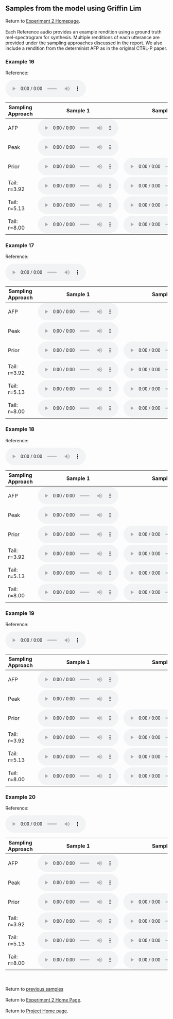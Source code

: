 <!-- exp 1a -->

## Samples from the model using Griffin Lim

Return to [Experiment 2 Homepage](https://ljlj9.github.io/mscproject/experiment_2_test.html).
<br><br>
Each Reference audio provides an example rendition using a ground truth mel-spectrogram for synthesis.
Multiple renditions of each utterance are provided under the sampling approaches discussed in the report. We also include a rendition from the determinist AFP as in the original CTRL-P paper.
### Example 16

Reference:          
<p><audio src="Exp2Test/Example16/reference.wav" controls style="width: 250px;"></audio></p>

| Sampling Approach | Sample 1 | Sample 2 | Sample 3 | Sample 4 | Sample 5 |
| --- | --- | --- | --- | --- | --- |
| AFP | <audio src="afp_web_samples/Example16.wav" controls style="width: 250px;"></audio> | | | | |
| Peak  | <audio src="Exp2Test/Example16/peak/sample_1.wav" controls style="width: 250px;"></audio> | | | | |
| Prior | <audio src="Exp2Test/Example16/prior/sample_1.wav" controls style="width: 250px;"></audio> | <audio src="Exp2Test/Example16/prior/sample_2.wav" controls style="width: 250px;"></audio> | <audio src="Exp2Test/Example16/prior/sample_3.wav" controls style="width: 250px;"></audio> | <audio src="Exp2Test/Example16/prior/sample_4.wav" controls style="width: 250px;"></audio> | <audio src="Exp2Test/Example16/prior/sample_5.wav" controls style="width: 250px;"></audio> |
| Tail: r=3.92 | <audio src="Exp2Test/Example16/tail392/sample_1.wav" controls style="width: 250px;"></audio> | <audio src="Exp2Test/Example16/tail392/sample_2.wav" controls style="width: 250px;"></audio> | <audio src="Exp2Test/Example16/tail392/sample_3.wav" controls style="width: 250px;"></audio> | <audio src="Exp2Test/Example16/tail392/sample_4.wav" controls style="width: 250px;"></audio> | <audio src="Exp2Test/Example16/tail392/sample_5.wav" controls style="width: 250px;"></audio> |
| Tail: r=5.13 | <audio src="Exp2Test/Example16/tail513/sample_1.wav" controls style="width: 250px;"></audio> | <audio src="Exp2Test/Example16/tail513/sample_2.wav" controls style="width: 250px;"></audio> | <audio src="Exp2Test/Example16/tail513/sample_3.wav" controls style="width: 250px;"></audio> | <audio src="Exp2Test/Example16/tail513/sample_4.wav" controls style="width: 250px;"></audio> | <audio src="Exp2Test/Example16/tail513/sample_5.wav" controls style="width: 250px;"></audio> |
| Tail: r=8.00 | <audio src="Exp2Test/Example16/tail8/sample_1.wav" controls style="width: 250px;"></audio> | <audio src="Exp2Test/Example16/tail8/sample_2.wav" controls style="width: 250px;"></audio> | <audio src="Exp2Test/Example16/tail8/sample_3.wav" controls style="width: 250px;"></audio> | <audio src="Exp2Test/Example16/tail8/sample_4.wav" controls style="width: 250px;"></audio> | <audio src="Exp2Test/Example16/tail8/sample_5.wav" controls style="width: 250px;"></audio> |

### Example 17

Reference:          
<p><audio src="Exp2Test/Example17/reference.wav" controls style="width: 250px;"></audio></p>

| Sampling Approach | Sample 1 | Sample 2 | Sample 3 | Sample 4 | Sample 5 |
| --- | --- | --- | --- | --- | --- |
| AFP | <audio src="afp_web_samples/Example17.wav" controls style="width: 250px;"></audio> | | | | |
| Peak  | <audio src="Exp2Test/Example17/peak/sample_1.wav" controls style="width: 250px;"></audio> | | | | |
| Prior | <audio src="Exp2Test/Example17/prior/sample_1.wav" controls style="width: 250px;"></audio> | <audio src="Exp2Test/Example17/prior/sample_2.wav" controls style="width: 250px;"></audio> | <audio src="Exp2Test/Example17/prior/sample_3.wav" controls style="width: 250px;"></audio> | <audio src="Exp2Test/Example17/prior/sample_4.wav" controls style="width: 250px;"></audio> | <audio src="Exp2Test/Example17/prior/sample_5.wav" controls style="width: 250px;"></audio> |
| Tail: r=3.92 | <audio src="Exp2Test/Example17/tail392/sample_1.wav" controls style="width: 250px;"></audio> | <audio src="Exp2Test/Example17/tail392/sample_2.wav" controls style="width: 250px;"></audio> | <audio src="Exp2Test/Example17/tail392/sample_3.wav" controls style="width: 250px;"></audio> | <audio src="Exp2Test/Example17/tail392/sample_4.wav" controls style="width: 250px;"></audio> | <audio src="Exp2Test/Example17/tail392/sample_5.wav" controls style="width: 250px;"></audio> |
| Tail: r=5.13 | <audio src="Exp2Test/Example17/tail513/sample_1.wav" controls style="width: 250px;"></audio> | <audio src="Exp2Test/Example17/tail513/sample_2.wav" controls style="width: 250px;"></audio> | <audio src="Exp2Test/Example17/tail513/sample_3.wav" controls style="width: 250px;"></audio> | <audio src="Exp2Test/Example17/tail513/sample_4.wav" controls style="width: 250px;"></audio> | <audio src="Exp2Test/Example17/tail513/sample_5.wav" controls style="width: 250px;"></audio> |
| Tail: r=8.00 | <audio src="Exp2Test/Example17/tail8/sample_1.wav" controls style="width: 250px;"></audio> | <audio src="Exp2Test/Example17/tail8/sample_2.wav" controls style="width: 250px;"></audio> | <audio src="Exp2Test/Example17/tail8/sample_3.wav" controls style="width: 250px;"></audio> | <audio src="Exp2Test/Example17/tail8/sample_4.wav" controls style="width: 250px;"></audio> | <audio src="Exp2Test/Example17/tail8/sample_5.wav" controls style="width: 250px;"></audio> |

### Example 18

Reference:          
<p><audio src="Exp2Test/Example18/reference.wav" controls style="width: 250px;"></audio></p>

| Sampling Approach | Sample 1 | Sample 2 | Sample 3 | Sample 4 | Sample 5 |
| --- | --- | --- | --- | --- | --- |
| AFP | <audio src="afp_web_samples/Example18.wav" controls style="width: 250px;"></audio> | | | | |
| Peak  | <audio src="Exp2Test/Example18/peak/sample_1.wav" controls style="width: 250px;"></audio> | | | | |
| Prior | <audio src="Exp2Test/Example18/prior/sample_1.wav" controls style="width: 250px;"></audio> | <audio src="Exp2Test/Example18/prior/sample_2.wav" controls style="width: 250px;"></audio> | <audio src="Exp2Test/Example18/prior/sample_3.wav" controls style="width: 250px;"></audio> | <audio src="Exp2Test/Example18/prior/sample_4.wav" controls style="width: 250px;"></audio> | <audio src="Exp2Test/Example18/prior/sample_5.wav" controls style="width: 250px;"></audio> |
| Tail: r=3.92 | <audio src="Exp2Test/Example18/tail392/sample_1.wav" controls style="width: 250px;"></audio> | <audio src="Exp2Test/Example18/tail392/sample_2.wav" controls style="width: 250px;"></audio> | <audio src="Exp2Test/Example18/tail392/sample_3.wav" controls style="width: 250px;"></audio> | <audio src="Exp2Test/Example18/tail392/sample_4.wav" controls style="width: 250px;"></audio> | <audio src="Exp2Test/Example18/tail392/sample_5.wav" controls style="width: 250px;"></audio> |
| Tail: r=5.13 | <audio src="Exp2Test/Example18/tail513/sample_1.wav" controls style="width: 250px;"></audio> | <audio src="Exp2Test/Example18/tail513/sample_2.wav" controls style="width: 250px;"></audio> | <audio src="Exp2Test/Example18/tail513/sample_3.wav" controls style="width: 250px;"></audio> | <audio src="Exp2Test/Example18/tail513/sample_4.wav" controls style="width: 250px;"></audio> | <audio src="Exp2Test/Example18/tail513/sample_5.wav" controls style="width: 250px;"></audio> |
| Tail: r=8.00 | <audio src="Exp2Test/Example18/tail8/sample_1.wav" controls style="width: 250px;"></audio> | <audio src="Exp2Test/Example18/tail8/sample_2.wav" controls style="width: 250px;"></audio> | <audio src="Exp2Test/Example18/tail8/sample_3.wav" controls style="width: 250px;"></audio> | <audio src="Exp2Test/Example18/tail8/sample_4.wav" controls style="width: 250px;"></audio> | <audio src="Exp2Test/Example18/tail8/sample_5.wav" controls style="width: 250px;"></audio> |

### Example 19

Reference:          
<p><audio src="Exp2Test/Example19/reference.wav" controls style="width: 250px;"></audio></p>

| Sampling Approach | Sample 1 | Sample 2 | Sample 3 | Sample 4 | Sample 5 |
| --- | --- | --- | --- | --- | --- |
| AFP | <audio src="afp_web_samples/Example19.wav" controls style="width: 250px;"></audio> | | | | |
| Peak  | <audio src="Exp2Test/Example19/peak/sample_1.wav" controls style="width: 250px;"></audio> | | | | |
| Prior | <audio src="Exp2Test/Example19/prior/sample_1.wav" controls style="width: 250px;"></audio> | <audio src="Exp2Test/Example19/prior/sample_2.wav" controls style="width: 250px;"></audio> | <audio src="Exp2Test/Example19/prior/sample_3.wav" controls style="width: 250px;"></audio> | <audio src="Exp2Test/Example19/prior/sample_4.wav" controls style="width: 250px;"></audio> | <audio src="Exp2Test/Example19/prior/sample_5.wav" controls style="width: 250px;"></audio> |
| Tail: r=3.92 | <audio src="Exp2Test/Example19/tail392/sample_1.wav" controls style="width: 250px;"></audio> | <audio src="Exp2Test/Example19/tail392/sample_2.wav" controls style="width: 250px;"></audio> | <audio src="Exp2Test/Example19/tail392/sample_3.wav" controls style="width: 250px;"></audio> | <audio src="Exp2Test/Example19/tail392/sample_4.wav" controls style="width: 250px;"></audio> | <audio src="Exp2Test/Example19/tail392/sample_5.wav" controls style="width: 250px;"></audio> |
| Tail: r=5.13 | <audio src="Exp2Test/Example19/tail513/sample_1.wav" controls style="width: 250px;"></audio> | <audio src="Exp2Test/Example19/tail513/sample_2.wav" controls style="width: 250px;"></audio> | <audio src="Exp2Test/Example19/tail513/sample_3.wav" controls style="width: 250px;"></audio> | <audio src="Exp2Test/Example19/tail513/sample_4.wav" controls style="width: 250px;"></audio> | <audio src="Exp2Test/Example19/tail513/sample_5.wav" controls style="width: 250px;"></audio> |
| Tail: r=8.00 | <audio src="Exp2Test/Example19/tail8/sample_1.wav" controls style="width: 250px;"></audio> | <audio src="Exp2Test/Example19/tail8/sample_2.wav" controls style="width: 250px;"></audio> | <audio src="Exp2Test/Example19/tail8/sample_3.wav" controls style="width: 250px;"></audio> | <audio src="Exp2Test/Example19/tail8/sample_4.wav" controls style="width: 250px;"></audio> | <audio src="Exp2Test/Example19/tail8/sample_5.wav" controls style="width: 250px;"></audio> |

### Example 20

Reference:          
<p><audio src="Exp2Test/Example20/reference.wav" controls style="width: 250px;"></audio></p>

| Sampling Approach | Sample 1 | Sample 2 | Sample 3 | Sample 4 | Sample 5 |
| --- | --- | --- | --- | --- | --- |
| AFP | <audio src="afp_web_samples/Example20.wav" controls style="width: 250px;"></audio> | | | | |
| Peak  | <audio src="Exp2Test/Example20/peak/sample_1.wav" controls style="width: 250px;"></audio> | | | | |
| Prior | <audio src="Exp2Test/Example20/prior/sample_1.wav" controls style="width: 250px;"></audio> | <audio src="Exp2Test/Example20/prior/sample_2.wav" controls style="width: 250px;"></audio> | <audio src="Exp2Test/Example20/prior/sample_3.wav" controls style="width: 250px;"></audio> | <audio src="Exp2Test/Example20/prior/sample_4.wav" controls style="width: 250px;"></audio> | <audio src="Exp2Test/Example20/prior/sample_5.wav" controls style="width: 250px;"></audio> |
| Tail: r=3.92 | <audio src="Exp2Test/Example20/tail392/sample_1.wav" controls style="width: 250px;"></audio> | <audio src="Exp2Test/Example20/tail392/sample_2.wav" controls style="width: 250px;"></audio> | <audio src="Exp2Test/Example20/tail392/sample_3.wav" controls style="width: 250px;"></audio> | <audio src="Exp2Test/Example20/tail392/sample_4.wav" controls style="width: 250px;"></audio> | <audio src="Exp2Test/Example20/tail392/sample_5.wav" controls style="width: 250px;"></audio> |
| Tail: r=5.13 | <audio src="Exp2Test/Example20/tail513/sample_1.wav" controls style="width: 250px;"></audio> | <audio src="Exp2Test/Example20/tail513/sample_2.wav" controls style="width: 250px;"></audio> | <audio src="Exp2Test/Example20/tail513/sample_3.wav" controls style="width: 250px;"></audio> | <audio src="Exp2Test/Example20/tail513/sample_4.wav" controls style="width: 250px;"></audio> | <audio src="Exp2Test/Example20/tail513/sample_5.wav" controls style="width: 250px;"></audio> |
| Tail: r=8.00 | <audio src="Exp2Test/Example20/tail8/sample_1.wav" controls style="width: 250px;"></audio> | <audio src="Exp2Test/Example20/tail8/sample_2.wav" controls style="width: 250px;"></audio> | <audio src="Exp2Test/Example20/tail8/sample_3.wav" controls style="width: 250px;"></audio> | <audio src="Exp2Test/Example20/tail8/sample_4.wav" controls style="width: 250px;"></audio> | <audio src="Exp2Test/Example20/tail8/sample_5.wav" controls style="width: 250px;"></audio> |


<br><br>
Return to [previous samples](https://ljlj9.github.io/mscproject/experiment_2_iii.html)
<br><br>
Return to [Experiment 2 Home Page](https://ljlj9.github.io/mscproject/experiment_2_test.html).
<br><br>
Return to [Project Home page](https://ljlj9.github.io/mscproject/index.html).
